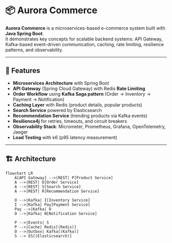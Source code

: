 # 📦 Aurora Commerce

**Aurora Commerce** is a microservices-based e-commerce system built with **Java Spring Boot**.  
It demonstrates key concepts for scalable backend systems: API Gateway, Kafka-based event-driven communication, caching, rate limiting, resilience patterns, and observability.  

---

## 🚀 Features
- **Microservices Architecture** with Spring Boot  
- **API Gateway** (Spring Cloud Gateway) with Redis **Rate Limiting**  
- **Order Workflow** using **Kafka Saga pattern** (Order → Inventory → Payment → Notification)  
- **Caching Layer** with Redis (product details, popular products)  
- **Search Service** powered by Elasticsearch  
- **Recommendation Service** (trending products via Kafka events)  
- **Resilience4j** for retries, timeouts, and circuit breakers  
- **Observability Stack**: Micrometer, Prometheus, Grafana, OpenTelemetry, Jaeger  
- **Load Testing** with k6 (p95 latency measurement)  

---

## 🏗️ Architecture
```mermaid
flowchart LR
    A[API Gateway] -->|REST| P[Product Service]
    A -->|REST| O[Order Service]
    A -->|REST| S[Search Service]
    A -->|REST| R[Recommendation Service]

    O -->|Kafka| I[Inventory Service]
    I -->|Kafka| Pay[Payment Service]
    Pay -->|Kafka| O
    O -->|Kafka| N[Notification Service]

    P -->|Events| S
    P -->|Cache| Redis[(Redis)]
    O -->|Outbox| Kafka[(Kafka)]
    S --> ES[(Elasticsearch)]
